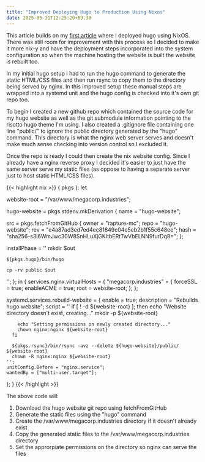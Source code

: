 ```yaml
---
title: "Improved Deploying Hugo to Production Using Nixos"
date: 2025-05-31T12:25:20+09:30
---
```

This article builds on my [first article](https://megacorp.industries/posts/deploying-hugo-to-production-using-nixos/) where I deployed hugo using NixOS. There was still room for improvement with this process so I decided to make it more nix-y and have the deployment steps incorporated into the system configuration so when the machine hosting the website is built the website is rebuilt too.

In my initial hugo setup I had to run the hugo command to generate the static HTML/CSS files and then run rsync to copy them to the directory being served by nginx. In this improved setup these manual steps are wrapped into a systemd unit and the hugo config is checked into it's own git repo too.

To begin I created a new github repo which contained the source code for my hugo website as well as the git submodule information pointing to the risotto hugo theme I'm using. I also created a .gitignore file containing one line "public/" to ignore the public directory generated by the "hugo" command. This directory is what the nginx web server serves and doesn't make much sense checking into version control so I excluded it.

Once the repo is ready I could then create the nix website config. Since I already have a nginx reverse proxy I decided it's easier to just have the same server serve my static files (as oppose to having a seperate server just to host static HTML/CSS files).

{{< highlight nix >}}
{ pkgs }: let

website-root = "/var/www/megacorp.industries";

hugo-website = pkgs.stdenv.mkDerivation {
  name = "hugo-website";

  src = pkgs.fetchFromGitHub {
    owner = "rapture-mc";
    repo = "hugo-website";
    rev = "e4a87ad3ed7ed4ec81849c04e5eb2b1f55c648ee";
    hash = "sha256-s3l6WmJwc30W8SnHLuXjGKItbERtTwVbELNN9furDq8=";
  };

  installPhase = ''
    mkdir $out

    ${pkgs.hugo}/bin/hugo

    cp -rv public $out
  '';
};
in {
  services.nginx.virtualHosts = {
    "megacorp.industries" = {
      forceSSL = true;
      enableACME = true;
      root = website-root;
    };
  };

  systemd.services.rebuild-website = {
    enable = true;
    description = "Rebuilds hugo website";
    script = ''
      if [ ! -d ${website-root} ]; then
        echo "Website directory doesn't exist, creating..."
        mkdir -p ${website-root}

        echo "Setting permissions on newly created directory..."
        chown nginx:nginx ${website-root}
      fi

      ${pkgs.rsync}/bin/rsync -avz --delete ${hugo-website}/public/ ${website-root}
      chown -R nginx:nginx ${website-root}
    '';
    unitConfig.Before = "nginx.service";
    wantedBy = ["multi-user.target"];
  };
}
{{< /highlight >}}

The above code will:
1. Download the hugo website git repo using fetchFromGitHub
2. Generate the static files using the "hugo" command
3. Create the /var/www/megacorp.industries directory if it doesn't already exist 
4. Copy the generated static files to the /var/www/megacorp.industries directory
5. Set the approrpiate permissions on the directory so nginx can serve the files
